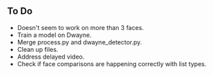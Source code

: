 ## To Do
* Doesn't seem to work on more than 3 faces.
* Train a model on Dwayne.
* Merge process.py and dwayne_detector.py. 
* Clean up files.
* Address delayed video.
* Check if face comparisons are happening correctly with list types.
